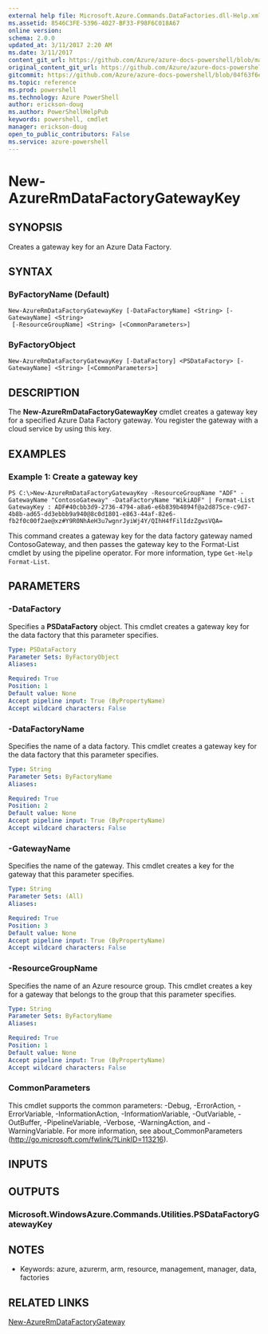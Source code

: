 ```yaml
---
external help file: Microsoft.Azure.Commands.DataFactories.dll-Help.xml
ms.assetid: 8546C3FE-5396-4027-BF33-F98F6C018A67
online version: 
schema: 2.0.0
updated_at: 3/11/2017 2:20 AM
ms.date: 3/11/2017
content_git_url: https://github.com/Azure/azure-docs-powershell/blob/master/azureps-cmdlets-docs/ResourceManager/AzureRM.DataFactories/v2.7.0/New-AzureRmDataFactoryGatewayKey.md
original_content_git_url: https://github.com/Azure/azure-docs-powershell/blob/master/azureps-cmdlets-docs/ResourceManager/AzureRM.DataFactories/v2.7.0/New-AzureRmDataFactoryGatewayKey.md
gitcommit: https://github.com/Azure/azure-docs-powershell/blob/04f63f6e685743ace2c57eb157574e34e8610b1c/azureps-cmdlets-docs/ResourceManager/AzureRM.DataFactories/v2.7.0/New-AzureRmDataFactoryGatewayKey.md
ms.topic: reference
ms.prod: powershell
ms.technology: Azure PowerShell
author: erickson-doug
ms.author: PowerShellHelpPub
keywords: powershell, cmdlet
manager: erickson-doug
open_to_public_contributors: False
ms.service: azure-powershell
---
```


# New-AzureRmDataFactoryGatewayKey

## SYNOPSIS
Creates a gateway key for an Azure Data Factory.

## SYNTAX

### ByFactoryName (Default)
```
New-AzureRmDataFactoryGatewayKey [-DataFactoryName] <String> [-GatewayName] <String>
 [-ResourceGroupName] <String> [<CommonParameters>]
```

### ByFactoryObject
```
New-AzureRmDataFactoryGatewayKey [-DataFactory] <PSDataFactory> [-GatewayName] <String> [<CommonParameters>]
```

## DESCRIPTION
The **New-AzureRmDataFactoryGatewayKey** cmdlet creates a gateway key for a specified Azure Data Factory gateway.
You register the gateway with a cloud service by using this key.

## EXAMPLES

### Example 1: Create a gateway key
```
PS C:\>New-AzureRmDataFactoryGatewayKey -ResourceGroupName "ADF" -GatewayName "ContosoGateway" -DataFactoryName "WikiADF" | Format-List
GatewayKey : ADF#40cbb3d9-2736-4794-a8a6-e6b839b4894f@a2d875ce-c9d7-4b8b-ad65-dd3ebbb9a940@8c0d1801-e863-44af-82e6-fb2f0c00f2ae@xz#Y9R0NhAeH3u7wgnrJyiWj4Y/QIhH4fFilIdzZgwsVQA=
```

This command creates a gateway key for the data factory gateway named ContosoGateway, and then passes the gateway key to the Format-List cmdlet by using the pipeline operator.
For more information, type `Get-Help Format-List`.

## PARAMETERS

### -DataFactory
Specifies a **PSDataFactory** object.
This cmdlet creates a gateway key for the data factory that this parameter specifies.

```yaml
Type: PSDataFactory
Parameter Sets: ByFactoryObject
Aliases: 

Required: True
Position: 1
Default value: None
Accept pipeline input: True (ByPropertyName)
Accept wildcard characters: False
```

### -DataFactoryName
Specifies the name of a data factory.
This cmdlet creates a gateway key for the data factory that this parameter specifies.

```yaml
Type: String
Parameter Sets: ByFactoryName
Aliases: 

Required: True
Position: 2
Default value: None
Accept pipeline input: True (ByPropertyName)
Accept wildcard characters: False
```

### -GatewayName
Specifies the name of the gateway.
This cmdlet creates a key for the gateway that this parameter specifies.

```yaml
Type: String
Parameter Sets: (All)
Aliases: 

Required: True
Position: 3
Default value: None
Accept pipeline input: True (ByPropertyName)
Accept wildcard characters: False
```

### -ResourceGroupName
Specifies the name of an Azure resource group.
This cmdlet creates a key for a gateway that belongs to the group that this parameter specifies.

```yaml
Type: String
Parameter Sets: ByFactoryName
Aliases: 

Required: True
Position: 1
Default value: None
Accept pipeline input: True (ByPropertyName)
Accept wildcard characters: False
```

### CommonParameters
This cmdlet supports the common parameters: -Debug, -ErrorAction, -ErrorVariable, -InformationAction, -InformationVariable, -OutVariable, -OutBuffer, -PipelineVariable, -Verbose, -WarningAction, and -WarningVariable. For more information, see about_CommonParameters (http://go.microsoft.com/fwlink/?LinkID=113216).

## INPUTS

## OUTPUTS

### Microsoft.WindowsAzure.Commands.Utilities.PSDataFactoryGatewayKey

## NOTES
* Keywords: azure, azurerm, arm, resource, management, manager, data, factories

## RELATED LINKS

[New-AzureRmDataFactoryGateway](xref:ResourceManager/AzureRM.DataFactories/v2.7.0/New-AzureRmDataFactoryGateway.md)


